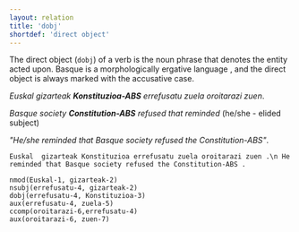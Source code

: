 ```yaml
---
layout: relation
title: 'dobj'
shortdef: 'direct object'
---
```


The direct object (`dobj`) of a verb is the noun phrase that denotes the entity acted upon. Basque is a morphologically ergative language , and the direct object is always marked with the accusative case. 

*Euskal	gizarteak **Konstituzioa-ABS** errefusatu zuela oroitarazi zuen*.

*Basque society   **Constitution-ABS**   refused   that     reminded*    (he/she - elided subject)

*"He/she reminded that Basque society refused the Constitution-ABS"*.

~~~ sdparse
Euskal	gizarteak Konstituzioa errefusatu zuela oroitarazi zuen .\n He reminded that Basque society refused the Constitution-ABS . 

nmod(Euskal-1, gizarteak-2)
nsubj(errefusatu-4, gizarteak-2)
dobj(errefusatu-4, Konstituzioa-3)
aux(errefusatu-4, zuela-5)
ccomp(oroitarazi-6,errefusatu-4)
aux(oroitarazi-6, zuen-7)
~~~


